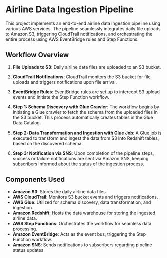 # Airline Data Ingestion Pipeline

This project implements an end-to-end airline data ingestion pipeline using various AWS services. The pipeline seamlessly integrates daily file uploads to Amazon S3, triggering CloudTrail notifications, and orchestrating the entire process using AWS EventBridge rules and Step Functions.

## Workflow Overview

1. **File Uploads to S3**: Daily airline data files are uploaded to an S3 bucket.

2. **CloudTrail Notifications**: CloudTrail monitors the S3 bucket for file uploads and triggers notifications upon file arrival.

3. **EventBridge Rules**: EventBridge rules are set up to intercept S3 upload events and initiate the Step Function workflow.

4. **Step 1: Schema Discovery with Glue Crawler**: The workflow begins by initiating a Glue crawler to fetch the schema from the uploaded files in the S3 bucket. This process automatically creates tables in the Glue Data Catalog.

5. **Step 2: Data Transformation and Ingestion with Glue Job**: A Glue job is executed to transform and ingest the data from S3 into Redshift tables, based on the discovered schema.

6. **Step 3: Notification via SNS**: Upon completion of the pipeline steps, success or failure notifications are sent via Amazon SNS, keeping subscribers informed about the status of the ingestion process.

## Components Used

- **Amazon S3**: Stores the daily airline data files.
- **AWS CloudTrail**: Monitors S3 bucket events and triggers notifications.
- **AWS Glue**: Utilized for schema discovery, data transformation, and ingestion.
- **Amazon Redshift**: Hosts the data warehouse for storing the ingested airline data.
- **AWS Step Functions**: Orchestrates the workflow for seamless data processing.
- **Amazon EventBridge**: Acts as the event bus, triggering the Step Function workflow.
- **Amazon SNS**: Sends notifications to subscribers regarding pipeline status updates.



